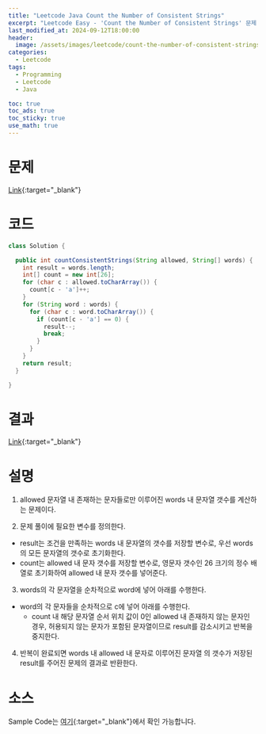 ```yaml
---
title: "Leetcode Java Count the Number of Consistent Strings"
excerpt: "Leetcode Easy - 'Count the Number of Consistent Strings' 문제 Java 풀이"
last_modified_at: 2024-09-12T18:00:00
header:
  image: /assets/images/leetcode/count-the-number-of-consistent-strings.png
categories:
  - Leetcode
tags:
  - Programming
  - Leetcode
  - Java

toc: true
toc_ads: true
toc_sticky: true
use_math: true
---
```

# 문제
[Link](https://leetcode.com/problems/count-the-number-of-consistent-strings/){:target="_blank"}

# 코드
```java
class Solution {

  public int countConsistentStrings(String allowed, String[] words) {
    int result = words.length;
    int[] count = new int[26];
    for (char c : allowed.toCharArray()) {
      count[c - 'a']++;
    }
    for (String word : words) {
      for (char c : word.toCharArray()) {
        if (count[c - 'a'] == 0) {
          result--;
          break;
        }
      }
    }
    return result;
  }

}
```

# 결과
[Link](https://leetcode.com/problems/count-the-number-of-consistent-strings/submissions/1387488828/){:target="_blank"}

# 설명
1. allowed 문자열 내 존재하는 문자들로만 이루어진 words 내 문자열 갯수를 계산하는 문제이다.

2. 문제 풀이에 필요한 변수를 정의한다.
- result는 조건을 만족하는 words 내 문자열의 갯수를 저장할 변수로, 우선 words의 모든 문자열의 갯수로 초기화한다.
- count는 allowed 내 문자 갯수를 저장할 변수로, 영문자 갯수인 26 크기의 정수 배열로 초기화하여 allowed 내 문자 갯수를 넣어준다.

3. words의 각 문자열을 순차적으로 word에 넣어 아래를 수행한다.
- word의 각 문자들을 순차적으로 c에 넣어 아래를 수행한다.
  - count 내 해당 문자열 순서 위치 값이 0인 allowed 내 존재하지 않는 문자인 경우, 허용되지 않는 문자가 포함된 문자열이므로 result를 감소시키고 반복을 중지한다.

4. 반복이 완료되면 words 내 allowed 내 문자로 이루어진 문자열 의 갯수가 저장된 result를 주어진 문제의 결과로 반환한다.

# 소스
Sample Code는 [여기](https://github.com/GracefulSoul/leetcode/blob/master/src/main/java/gracefulsoul/problems/CountTheNumberOfConsistentStrings.java){:target="_blank"}에서 확인 가능합니다.
